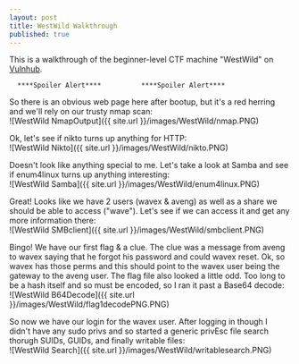 ```yaml
---
layout: post
title: WestWild Walkthrough
published: true
---
```

This is a walkthrough of the beginner-level CTF machine "WestWild" on [Vulnhub](https://www.vulnhub.com/entry/westwild-11,338/). 


 
      ****Spoiler Alert****          ****Spoiler Alert****  
      
      
      
      
So there is an obvious web page here after bootup, but it's a red herring and we'll rely on our trusty nmap scan:  
 ![WestWild NmapOutput]({{ site.url }}/images/WestWild/nmap.PNG)  
 
Ok, let's see if nikto turns up anything for HTTP:  
 ![WestWild Nikto]({{ site.url }}/images/WestWild/nikto.PNG)  
 
Doesn't look like anything special to me. Let's take a look at Samba and see if enum4linux turns up anything interesting:  
 ![WestWild Samba]({{ site.url }}/images/WestWild/enum4linux.PNG)  
 
Great! Looks like we have 2 users (wavex & aveng) as well as a share we should be able to access ("wave"). Let's see if we can access it and get any more information there:  
 ![WestWild SMBclient]({{ site.url }}/images/WestWild/smbclient.PNG)  

Bingo! We have our first flag & a clue. The clue was a message from aveng to wavex saying that he forgot his password and could wavex reset. Ok, so wavex has those perms and this should point to the wavex user being the gateway to the aveng user. The flag file also looked a little odd. Too long to be a hash itself and so must be encoded, so I ran it past a Base64 decode:  
 ![WestWild B64Decode]({{ site.url }}/images/WestWild/flag1decodePNG.PNG)  
 
So now we have our login for the wavex user. After logging in though I didn't have any sudo privs and so started a generic privEsc file search thorugh SUIDs, GUIDs, and finally writable files:  
 ![WestWild Search]({{ site.url }}/images/WestWild/writablesearch.PNG)  








